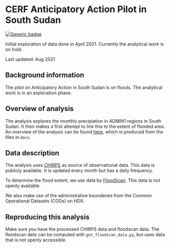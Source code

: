# CERF Anticipatory Action Pilot in South Sudan

 [![Generic badge](https://img.shields.io/badge/STATUS-ON%20HOLD-%23007CE0)](https://shields.io/) 

 Initial exploration of data done in April 2021. 
 Currently the analytical work is on hold.  

 Last updated: Aug 2021

 ## Background information
 The pilot on Anticipatory Action in South Sudan is on floods. 
 The analytical work is in an exploration phase. 
 
 ## Overview of analysis
 The analysis explores the monthly precipiation in ADMIN1 regions in South Sudan. 
 It then makes a first attempt to link this to the extent of flooded area. 
 An overview of the analysis can be found [here](https://ocha-dap.github.io/pa-anticipatory-action/analyses/analyses/ssd/docs/ssd_doc_corr_floodscan_monthlyprecip.html), 
 which is produced from the files in `docs`. 

 ## Data description

The analysis uses [CHIRPS](https://www.chc.ucsb.edu/data/chirps) as source of observational data. 
This data is publicly available. It is updated every month but has a daily frequency.  

To determine the flood extent, we use data by [FloodScan](https://www.aer.com/weather-risk-management/floodscan-near-real-time-and-historical-flood-mapping/). This data is not openly available. 

 We also make use of the administrative boundaries from the 
 Common Operational Datasets (CODs) on HDX. 

 ## Reproducing this analysis
 Make sure you have the processed CHIRPS data and floodscan data. 
 The floodscan data can be computed with `get_floodscan_data.py`, 
 but uses data that is not openly accessible. 